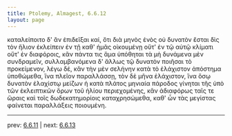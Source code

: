 ```yaml
---
title: Ptolemy, Almagest, 6.6.12
layout: page
---
```


καταλείποιτο δ' ἂν ἐπιδεῖξαι καί, ὅτι διὰ μηνὸς ἑνὸς οὐ δυνατὸν ἔσται δὶς τὸν ἥλιον ἐκλείπειν ἐν τῇ καθ' ἡμᾶς οἰκουμένῃ οὔτ' ἐν τῷ αὐτῷ κλίματι οὔτ' ἐν διαφόροις, κἂν πάντα τις ἅμα ὑπόθηται τὰ μὴ δυνάμενα μὲν συνδραμεῖν, συλλαμβανόμενα δ' ἄλλως τῷ δυνατὸν ποιῆσαι τὸ προκείμενον, λέγω δέ, κἂν τὴν μὲν σελήνην κατὰ τὸ ἐλάχιστον ἀπόστημα ὑποθώμεθα, ἵνα πλεῖον παραλλάσσῃ, τὸν δὲ μῆνα ἐλάχιστον, ἵνα ὅσῳ δυνατὸν ἐλαχίστῳ μείζων ἡ κατὰ πλάτος μηνιαία πάροδος γίνηται τῆς ὑπὸ τῶν ἐκλειπτικῶν ὅρων τοῦ ἡλίου περιεχομένης, κἂν ἀδιαφόρως ταῖς τε ὥραις καὶ τοῖς δωδεκατημορίοις καταχρησώμεθα, καθ' ὧν τὰς μεγίστας φαίνεται παραλλάξεις ποιουμένη. 

---

prev: [6.6.11](../6.6.11/) | next: [6.6.13](../6.6.13/)

